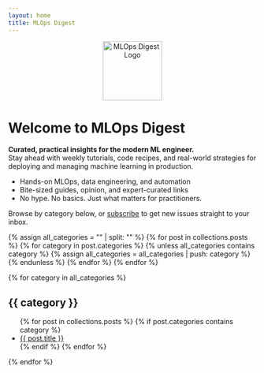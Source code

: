 ```yaml
---
layout: home
title: MLOps Digest
---
```


<p align="center">
  <img src="/assets/images/logo/logo.png" alt="MLOps Digest Logo" width="120" style="display: block; margin: 0 auto;" />
</p>

# Welcome to MLOps Digest

**Curated, practical insights for the modern ML engineer.**  
Stay ahead with weekly tutorials, code recipes, and real-world strategies for deploying and managing machine learning in production.

- Hands-on MLOps, data engineering, and automation
- Bite-sized guides, opinion, and expert-curated links
- No hype. No basics. Just what matters for practitioners.

Browse by category below, or [subscribe](/subscribe) to get new issues straight to your inbox.

<!-- Gather unique categories from all posts -->
{% assign all_categories = "" | split: "" %}
{% for post in collections.posts %}
  {% for category in post.categories %}
    {% unless all_categories contains category %}
      {% assign all_categories = all_categories | push: category %}
    {% endunless %}
  {% endfor %}
{% endfor %}

<!-- Display categories and their posts -->
{% for category in all_categories %}
  <h2>{{ category }}</h2>
  <ul>
    {% for post in collections.posts %}
      {% if post.categories contains category %}
        <li><a href="{{ post.url }}">{{ post.title }}</a></li>
      {% endif %}
    {% endfor %}
  </ul>
{% endfor %}
